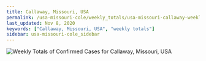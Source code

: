 ```yaml
---
title: Callaway, Missouri, USA
permalink: /usa-missouri-cole/weekly_totals/usa-missouri-callaway-weekly_totals.html
last_updated: Nov 8, 2020
keywords: ["Callaway, Missouri, USA", "weekly totals"]
sidebar: usa-missouri-cole_sidebar
---
```


![Weekly Totals of Confirmed Cases for Callaway, Missouri, USA](/covid_tracker/images/graphs/usa-missouri-callaway-weekly_totals_graph.png)
